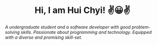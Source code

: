 ### <h1 align="center">Hi, I am Hui Chyi! ✌😀✌</h1>
<p><i>A undergraduate student and a software developer with good problem-solving skills. Passionate about
            programming and
            technology. Equipped with a diverse and promising skill-set.</i></p>
<!--
**huichyigui/huichyigui** is a ✨ _special_ ✨ repository because its `README.md` (this file) appears on your GitHub profile.

Here are some ideas to get you started:

- 🔭 I’m currently working on ...
- 🌱 I’m currently learning ...
- 👯 I’m looking to collaborate on ...
- 🤔 I’m looking for help with ...
- 💬 Ask me about ...
- 📫 How to reach me: ...
- 😄 Pronouns: ...
- ⚡ Fun fact: ...
-->
